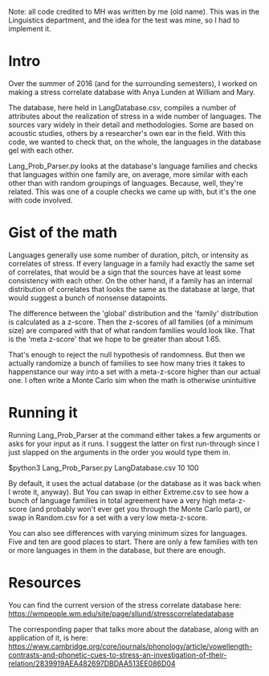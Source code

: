 Note: all code credited to MH was written by me (old name). This was in the
Linguistics department, and the idea for the test was mine, so I had
to implement it.

# Intro
Over the summer of 2016 (and for the surrounding semesters), 
I worked on making a stress correlate database
with Anya Lunden at William and Mary.

The database, here held in LangDatabase.csv, 
compiles a number of attributes about the realization
of stress in a wide number of languages. 
The sources vary widely in their detail and methodologies. 
Some are based on acoustic studies, others by a researcher's
own ear in the field. With this code, we wanted to check that, 
on the whole, the languages in the database gel with each other.

Lang_Prob_Parser.py looks at the database's language families
and checks that languages within one family are, on average, 
more similar with each other than with random groupings of
languages. Because, well, they're related. This was one of a couple
checks we came up with, but it's the one with code involved.

# Gist of the math

Languages generally use some number of duration, pitch, or intensity
as correlates of stress.
If every language in a family had exactly the same set of correlates,
that would be a sign that the sources have at least some
consistency with each other. On the other hand, if a family
has an internal distribution of correlates that looks the same
as the database at large, that would suggest a bunch of nonsense
datapoints.

The difference between the 'global' distribution and the 'family'
distribution is calculated as a z-score. Then the z-scores of
all families (of a minimum size) are compared with that of
what random families would look like. That is the 'meta z-score'
that we hope to be greater than about 1.65.

That's enough to reject the null hypothesis of randomness. But 
then we actually randomize a bunch of families 
to see how many tries it takes to happenstance our way into
a set with a meta-z-score higher than our actual one. 
I often write a Monte Carlo sim when the math is
otherwise unintuitive

# Running it
Running Lang_Prob_Parser at the command either takes 
a few arguments or asks for your input as it runs. 
I suggest the latter on first run-through since 
I just slapped on the arguments in the order you would type them in.

$python3 Lang_Prob_Parser.py LangDatabase.csv 10 100

By default, it uses the actual database 
(or the database as it was back when I wrote it, anyway).
But You can swap in either Extreme.csv to see how a 
bunch of language families in total agreement have a very high
meta-z-score (and probably won't ever get you through the 
Monte Carlo part), or swap in Random.csv for a set with a very low 
meta-z-score.

You can also see differences with varying minimum sizes for languages.
Five and ten are good places to start. There are only a few families 
with ten or more languages in them in the database, 
but there are enough.

# Resources
You can find the current version of the stress correlate database here:
https://wmpeople.wm.edu/site/page/sllund/stresscorrelatedatabase

The corresponding paper that talks more about the database, along with
an application of it, is here:
https://www.cambridge.org/core/journals/phonology/article/vowellength-contrasts-and-phonetic-cues-to-stress-an-investigation-of-their-relation/2839919AEA482697DBDAA513EE086D04
